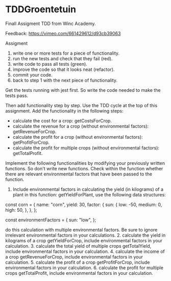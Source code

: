 # TDDGroentetuin
Finall Assigment TDD from Winc Academy.

Feedback: https://vimeo.com/661429612/d93cb39063

Assigment

1. write one or more tests for a piece of functionality.
2. run the new tests and check that they fail (red).
3. write code to pass all tests (green).
4. improve the code so that it looks neat (refactor).
5. commit your code.
6. back to step 1 with the next piece of functionality.

Get the tests running with jest first. So write the code needed to make the tests pass.

Then add functionality step by step. Use the TDD cycle at the top of this assignment. Add the functionality in the following steps:

- calculate the cost for a crop: getCostsForCrop.
- calculate the revenue for a crop (without environmental factors): getRevenueForCrop.
- calculate the profit for a crop (without environmental factors): getProfitForCrop.
- calculate the profit for multiple crops (without environmental factors): getTotalProfit.

Implement the following functionalities by modifying your previously written functions.
So don't write new functions. Check within the function whether there are relevant environmental factors that have been passed to the function.

1. Include environmental factors in calculating the yield (in kilograms) of a plant in this function: getYieldForPlant, use the following data structures:

const corn = {
name: "corn",
yield: 30,
factor: {
    sun: {
    low: -50,
    medium: 0,
    high: 50,
    },
},
};

const environmentFactors = {
sun: "low",
};

do this calculation with multiple environmental factors.
Be sure to ignore irrelevant environmental factors in your calculations.
2. calculate the yield in kilograms of a crop getYieldForCrop, include environmental factors in your calculation.
3. calculate the total yield of multiple crops getTotalYield, include environmental factors in your calculation.
4. calculate the income of a crop getRevenueForCrop, include environmental factors in your calculation.
5. calculate the profit of a crop getProfitForCrop, include environmental factors in your calculation.
6. calculate the profit for multiple crops getTotalProfit, include environmental factors in your calculation.
